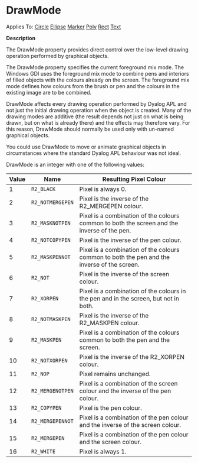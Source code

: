 




<h1 class="heading"><span class="name">DrawMode</span></h1>

Applies To: [Circle](../a-z/circle.md) [Ellipse](../a-z/ellipse.md) [Marker](../a-z/marker.md) [Poly](../a-z/poly.md) [Rect](../a-z/rect.md) [Text](../a-z/text.md)


**Description**


The DrawMode property provides direct control over the low-level drawing operation performed by graphical objects.



The DrawMode property specifies the current foreground mix mode. The Windows GDI uses the foreground mix mode to combine pens and interiors of filled objects with the colours already on the screen. The foreground mix mode defines how colours from the brush or pen and the colours in the existing image are to be combined.


DrawMode affects every drawing operation performed by Dyalog APL and not just the initial drawing operation when the object is created. Many of the drawing modes are additive (the result depends not just on what is being drawn, but on what is already there) and the effects may therefore vary. For this reason, DrawMode should normally be used only with un-named graphical objects.


You could use DrawMode to move or animate graphical objects in circumstances where the standard Dyalog APL behaviour was not ideal.



DrawMode is an integer with one of the following values:


| Value | Name | Resulting Pixel Colour |
| --- | --- | ---  |
| 1 | `R2_BLACK` | Pixel is always 0. |
| 2 | `R2_NOTMERGEPEN` | Pixel is the inverse of the R2_MERGEPEN colour. |
| 3 | `R2_MASKNOTPEN` | Pixel is a combination of the colours common to both the screen and the inverse of the pen. |
| 4 | `R2_NOTCOPYPEN` | Pixel is the inverse of the pen colour. |
| 5 | `R2_MASKPENNOT` | Pixel is a combination of the colours common to both the pen and the inverse of the screen. |
| 6 | `R2_NOT` | Pixel is the inverse of the screen colour. |
| 7 | `R2_XORPEN` | Pixel is a combination of the colours in the pen and in the screen, but not in both. |
| 8 | `R2_NOTMASKPEN` | Pixel is the inverse of the R2_MASKPEN colour. |
| 9 | `R2_MASKPEN` | Pixel is a combination of the colours common to both the pen and the screen. |
| 10 | `R2_NOTXORPEN` | Pixel is the inverse of the R2_XORPEN colour. |
| 11 | `R2_NOP` | Pixel remains unchanged. |
| 12 | `R2_MERGENOTPEN` | Pixel is a combination of the screen colour and the inverse of the pen colour. |
| 13 | `R2_COPYPEN` | Pixel is the pen colour. |
| 14 | `R2_MERGEPENNOT` | Pixel is a combination of the pen colour and the inverse of the screen colour. |
| 15 | `R2_MERGEPEN` | Pixel is a combination of the pen colour and the screen colour. |
| 16 | `R2_WHITE` | Pixel is always 1. |



